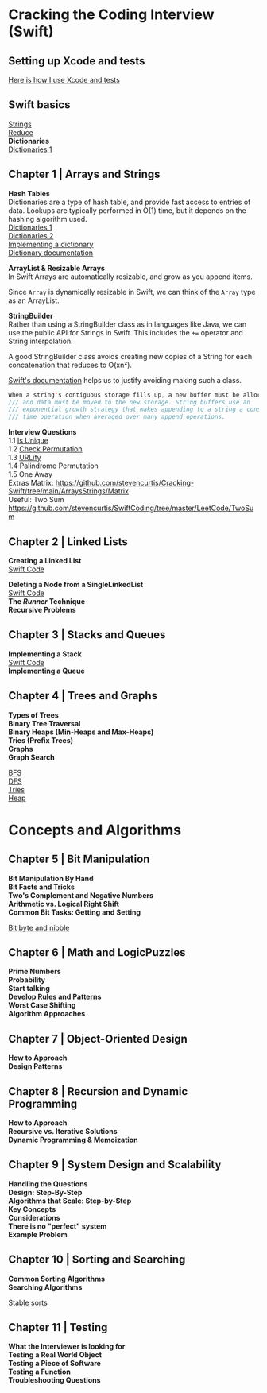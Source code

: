 # Cracking the Coding Interview (Swift)

## Setting up Xcode and tests 
[Here is how I use Xcode and tests](https://github.com/stevencurtis/Cracking-Swift/tree/main/Setup/README.md)

## Swift basics
[Strings](https://github.com/stevencurtis/Cracking-Swift/tree/main/Basics/Strings/README.md)<br>
[Reduce](https://github.com/stevencurtis/Cracking-Swift/tree/main/Basics/Reduce/README.md)<br>
**Dictionaries**<br>
[Dictionaries 1](https://github.com/stevencurtis/Cracking-Swift/tree/main/Basics/Dictionaries/README.md)<br>

## Chapter 1 | Arrays and Strings
**Hash Tables**<br>
Dictionaries are a type of hash table, and provide fast access to entries of data.
Lookups are typically performed in O(1) time, but it depends on the hashing algorithm used.<br>
[Dictionaries 1](https://stevenpcurtis.medium.com/dictionary-in-swift-52b14d6cfa93)<br>
[Dictionaries 2](https://stevenpcurtis.medium.com/pass-the-swift-code-review-dictionary-edition-25191edb3ff6)<br>
[Implementing a dictionary](https://stevenpcurtis.medium.com/implement-a-dictionary-in-swift-5e06052aa120)<br>
[Dictionary documentation](https://developer.apple.com/documentation/swift/dictionary)<br>

**ArrayList & Resizable Arrays**<br>
In Swift Arrays are automatically resizable, and grow as you append items.

Since `Array` is dynamically resizable in Swift, we can think of the `Array` type as an ArrayList.

**StringBuilder**<br>
Rather than using a StringBuilder class as in languages like Java, we can use the public API for Strings in Swift. This includes the `+=` operator and String interpolation.

A good StringBuilder class avoids creating new copies of a String for each concatenation that reduces to O(xn²).

[Swift's documentation](https://github.com/apple/swift/blob/main/stdlib/public/core/String.swift) helps us to justify avoiding making such a class. 

```swift
When a string's contiguous storage fills up, a new buffer must be allocated
/// and data must be moved to the new storage. String buffers use an
/// exponential growth strategy that makes appending to a string a constant
/// time operation when averaged over many append operations.
```

**Interview Questions**<br>
1.1 [Is Unique](https://github.com/stevencurtis/Cracking-Swift/tree/main/ArraysStrings/IsUnique)<br>
1.2 [Check Permutation](https://github.com/stevencurtis/Cracking-Swift/tree/main/ArraysStrings/CheckPermutation)<br>
1.3 [URLify](https://github.com/stevencurtis/Cracking-Swift/tree/main/ArraysStrings/URLify)<br>
1.4 Palindrome Permutation<br>
1.5 One Away<br>
Extras
Matrix: https://github.com/stevencurtis/Cracking-Swift/tree/main/ArraysStrings/Matrix <br>
Useful:
Two Sum https://github.com/stevencurtis/SwiftCoding/tree/master/LeetCode/TwoSum <br>

## Chapter 2 | Linked Lists
**Creating a Linked List**<br>
[Swift Code](https://stevenpcurtis.medium.com/linked-lists-and-ll-algorithms-in-swift-8f8788834fce)<br>

**Deleting a Node from a SingleLinkedList**<br>
[Swift Code](https://stevenpcurtis.medium.com/linked-lists-and-ll-algorithms-in-swift-8f8788834fce)<br>
**The *Runner* Technique**<br>
**Recursive Problems**<br>

## Chapter 3 | Stacks and Queues
**Implementing a Stack**<br>
[Swift Code](https://betterprogramming.pub/generics-in-swift-aa111f1c549)<br>
**Implementing a Queue**<br>

## Chapter 4 | Trees and Graphs
**Types of Trees**<br>
**Binary Tree Traversal**<br>
**Binary Heaps (Min-Heaps and Max-Heaps)**<br>
**Tries (Prefix Trees)**<br>
**Graphs**<br>
**Graph Search**<br>

[BFS](https://betterprogramming.pub/swift-using-bfs-for-leetcode-problems-82696faf58d8)<br>
[DFS](https://github.com/stevencurtis/SwiftCoding/tree/master/LeetCode/SwiftUsingDFSforLeetCodeProblems)<br>
[Tries](https://github.com/stevencurtis/SwiftCoding/tree/master/Theory/Trie)<br>
[Heap](https://medium.com/swift-coding/heaps-in-swift-4bf1091dcdd9)<br>

# Concepts and Algorithms
## Chapter 5 | Bit Manipulation
**Bit Manipulation By Hand**<br>
**Bit Facts and Tricks**<br>
**Two's Complement and Negative Numbers**<br>
**Arithmetic vs. Logical Right Shift**<br>
**Common Bit Tasks: Getting and Setting**<br>

[Bit byte and nibble](https://medium.com/swlh/swift-bit-byte-and-nibble-6d34fbf2ee78)<br>

## Chapter 6 | Math and LogicPuzzles
**Prime Numbers**<br>
**Probability**<br>
**Start talking**<br>
**Develop Rules and Patterns**<br>
**Worst Case Shifting**<br>
**Algorithm Approaches**<br>

## Chapter 7 | Object-Oriented Design
**How to Approach**<br>
**Design Patterns**<br>

## Chapter 8 | Recursion and Dynamic Programming
**How to Approach**<br>
**Recursive vs. Iterative Solutions**<br>
**Dynamic Programming & Memoization**<br>

## Chapter 9 | System Design and Scalability
**Handling the Questions**<br>
**Design: Step-By-Step**<br>
**Algorithms that Scale: Step-by-Step**<br>
**Key Concepts**<br>
**Considerations**<br>
**There is no "perfect" system**<br>
**Example Problem**<br>

## Chapter 10 | Sorting and Searching
**Common Sorting Algorithms**<br>
**Searching Algorithms**<br>

[Stable sorts](https://stevenpcurtis.medium.com/stable-sorts-75296ec1ce92)<br>

## Chapter 11 | Testing
**What the Interviewer is looking for**<br>
**Testing a Real World Object**<br>
**Testing a Piece of Software**<br>
**Testing a Function**<br>
**Troubleshooting Questions**<br>
